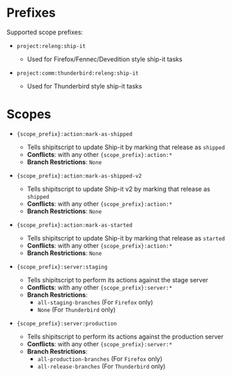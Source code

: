 # Prefixes
Supported scope prefixes:
* `project:releng:ship-it`
  * Used for Firefox/Fennec/Devedition style ship-it tasks

* `project:comm:thunderbird:releng:ship-it`
  * Used for Thunderbird style ship-it tasks


# Scopes
* `{scope_prefix}:action:mark-as-shipped`
  * Tells shipitscript to update Ship-it by marking that release as `shipped`
  * **Conflicts**: with any other `{scope_prefix}:action:*`
  * **Branch Restrictions**: `None`

* `{scope_prefix}:action:mark-as-shipped-v2`
  * Tells shipitscript to update Ship-it v2 by marking that release as `shipped`
  * **Conflicts**: with any other `{scope_prefix}:action:*`
  * **Branch Restrictions**: `None`

* `{scope_prefix}:action:mark-as-started`
  * Tells shipitscript to update Ship-it by marking that release as `started`
  * **Conflicts**: with any other `{scope_prefix}:action:*`
  * **Branch Restrictions**: `None`


* `{scope_prefix}:server:staging`
  * Tells shipitscript to perform its actions against the stage server
  * **Conflicts**: with any other `{scope_prefix}:server:*`
  * **Branch Restrictions**:
    * `all-staging-branches` (For `Firefox` only)
    * `None` (For `Thunderbird` only)

* `{scope_prefix}:server:production`
  * Tells shipitscript to perform its actions against the production server
  * **Conflicts**: with any other `{scope_prefix}:server:*`
  * **Branch Restrictions**:
    * `all-production-branches` (For `Firefox` only)
    * `all-release-branches` (For `Thunderbird` only)
